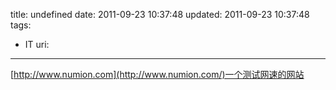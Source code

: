 title: undefined
date: 2011-09-23 10:37:48
updated: 2011-09-23 10:37:48
tags: 
 - IT
uri: 
---

[http://www.numion.com](http://www.numion.com/)一个测试网速的网站